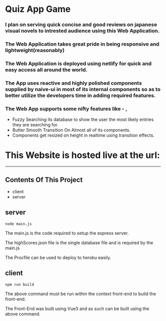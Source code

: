 # Quiz App Game

### I plan on serving quick concise and good reviews on japanese visual novels to intrested audience using this Web Application.

### The Web Application takes great pride in being responsive and lightweight(reasonably) 

### The Web Application is deployed using netlify for quick and easy access all around the world.

### The App uses reactive and highly polished components supplied by naive-ui in most of its internal components so as to better utilize the developers time in adding required features. 

### The Web App supports some nifty features like - , 
  - Fuzzy Searching its database to show the user the most likely entries they are searching for.
  - Butter Smooth Transition On Almost all of its components.
  - Components get resized on height in realtime using transition effects.

# This Website is hosted live at the url: 

---

## Contents Of This Project

- client
- server

## server

    node main.js

The main.js is the code required to setup the express server.

The highScores.json file is the single database file and is required by the main.js

The Procfile can be used to deploy to heroku easily.

## client

    npm run build

The above command must be run within the context front-end to build the front-end.

The Front-End was built using Vue3 and as such can be built using the above command.
